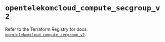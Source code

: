 # `opentelekomcloud_compute_secgroup_v2`

Refer to the Terraform Registry for docs: [`opentelekomcloud_compute_secgroup_v2`](https://registry.terraform.io/providers/opentelekomcloud/opentelekomcloud/1.36.26/docs/resources/compute_secgroup_v2).

